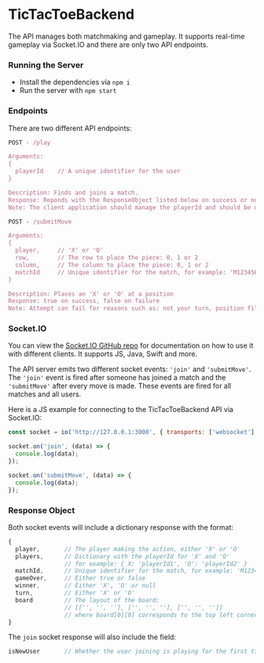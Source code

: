 # TicTacToeBackend

The API manages both matchmaking and gameplay. It supports real-time gameplay via Socket.IO and there are only two API endpoints.

### Running the Server
- Install the dependencies via `npm i`
- Run the server with `npm start`

### Endpoints

There are two different API endpoints:

```javascript
POST - /play

Arguments:
{
  playerId    // A unique identifier for the user
}

Description: Finds and joins a match. 
Response: Reponds with the ResponseObject listed below on success or null if it fails
Note: The client application should manage the playerId and should be unique for each player
```

```javascript
POST - /submitMove

Arguments:
{
  player,     // 'X' or 'O'
  row,        // The row to place the piece: 0, 1 or 2
  column,     // The column to place the piece: 0, 1 or 2
  matchId     // Unique identifier for the match, for example: 'M1234567890'
}

Description: Places an 'X' or 'O' at a position 
Response: true on success, false on failure
Note: Attempt can fail for reasons such as: not your turn, position filled, etc.
```

### Socket.IO

You can view the [Socket.IO GitHub repo](https://github.com/socketio/socket.io) for documentation on how to use it with different clients. It supports JS, Java, Swift and more.

The API server emits two different socket events: `'join'` and `'submitMove'`. The `'join'` event is fired after someone has joined a match and the `'submitMove'` after every move is made. These events are fired for all matches and all users.

Here is a JS example for connecting to the TicTacToeBackend API via Socket.IO:

```javascript
const socket = io('http://127.0.0.1:3000', { transports: ['websocket'], upgrade: false });

socket.on('join', (data) => {
  console.log(data);
});

socket.on('submitMove', (data) => {
  console.log(data);
});
```

### Response Object

Both socket events will include a dictionary response with the format:
```javascript
{
  player,       // The player making the action, either 'X' or 'O'
  players,      // Dictionary with the playerId for 'X' and 'O' 
                // for example: { X: 'playerId1', 'O': 'playerId2' }
  matchId,      // Unique identifier for the match, for example: 'M1234567890'
  gameOver,     // Either true or false
  winner,       // Either 'X', 'O' or null
  turn,         // Either 'X' or 'O'
  board         // The layout of the board: 
                // [['', '', ''], ['', '', ''], ['', '', '']]
                // where board[0][0] corresponds to the top left corner
}
```

The `join` socket response will also include the field:
```javascript
isNewUser       // Whether the user joining is playing for the first time
```